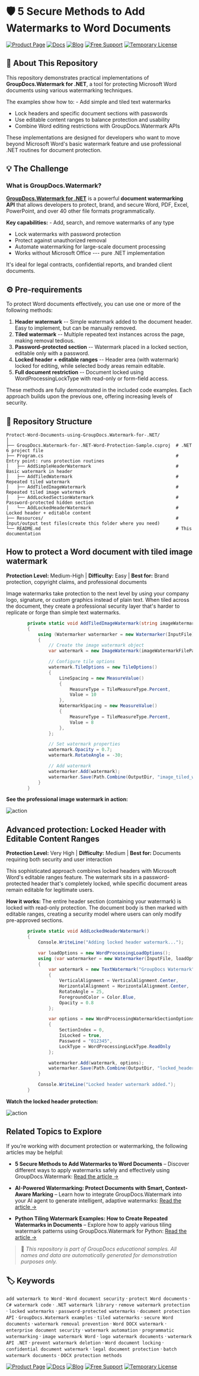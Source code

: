 # 🛡️ 5 Secure Methods to Add Watermarks to Word Documents

[![Product Page](https://img.shields.io/badge/Product%20Page-2865E0?style=for-the-badge&logo=appveyor&logoColor=white)](https://products.groupdocs.com/watermark/net/) 
[![Docs](https://img.shields.io/badge/Docs-2865E0?style=for-the-badge&logo=Hugo&logoColor=white)](https://docs.groupdocs.com/watermark/net/) 
[![Blog](https://img.shields.io/badge/Blog-2865E0?style=for-the-badge&logo=WordPress&logoColor=white)](https://blog.groupdocs.com/category/watermark/) 
[![Free Support](https://img.shields.io/badge/Free%20Support-2865E0?style=for-the-badge&logo=Discourse&logoColor=white)](https://forum.groupdocs.com/c/watermark) 
[![Temporary License](https://img.shields.io/badge/Temporary%20License-2865E0?style=for-the-badge&logo=rocket&logoColor=white)](https://purchase.groupdocs.com/temporary-license)

## 📖 About This Repository

This repository demonstrates practical implementations of **GroupDocs.Watermark for .NET**, a tool for protecting Microsoft Word documents using various watermarking techniques.

The examples show how to: - Add simple and tiled text watermarks
- Lock headers and specific document sections with passwords
- Use editable content ranges to balance protection and usability
- Combine Word editing restrictions with GroupDocs.Watermark APIs

These implementations are designed for developers who want to move beyond Microsoft Word's basic watermark feature and use professional .NET routines for document protection.

## 💡 The Challenge

### What is GroupDocs.Watermark?

[**GroupDocs.Watermark for .NET**](https://docs.groupdocs.com/watermark/net/) is a powerful **document watermarking API** that allows developers to protect, brand,
and secure Word, PDF, Excel, PowerPoint, and over 40 other file formats programmatically.

**Key capabilities:** - Add, search, and remove watermarks of any type
- Lock watermarks with password protection
- Protect against unauthorized removal
- Automate watermarking for large-scale document processing
- Works without Microsoft Office --- pure .NET implementation

It's ideal for legal contracts, confidential reports, and branded client documents.

## ⚙️ Pre-requirements

To protect Word documents effectively, you can use one or more of the following methods:

1.  **Header watermark** -- Simple watermark added to the document header. Easy to implement, but can be manually removed.
2.  **Tiled watermark** -- Multiple repeated text instances across the page, making removal tedious.
3.  **Password-protected section** -- Watermark placed in a locked section, editable only with a password.
4.  **Locked header + editable ranges** -- Header area (with watermark) locked for editing, while selected body areas remain editable.
5.  **Full document restriction** -- Document locked using WordProcessingLockType with read-only or form-field access.

These methods are fully demonstrated in the included code examples. Each approach builds upon the previous one, offering increasing levels of
security.

## 📂 Repository Structure

    Protect-Word-Documents-using-GroupDocs.Watermark-for-.NET/
    │
    ├── GroupDocs.Watermark-for-.NET-Word-Protection-Sample.csproj  # .NET 6 project file
    ├── Program.cs                                                  # Entry point: runs protection routines
    │   ├── AddSimpleHeaderWatermark                                # Basic watermark in header
    │   ├── AddTiledWatermark                                       # Repeated tiled watermark
    │   ├── AddTiledImageWatermark                                  # Repeated tiled image watermark
    │   ├── AddLockedSectionWatermark                               # Password-protected hidden section
    │   └── AddLockedHeaderWatermark                                # Locked header + editable content
    ├── Resources/                                                  # Input/output test files(create this folder where you need)
    └── README.md                                                   # This documentation


## How to protect a Word document with tiled image watermark

**Protection Level:** Medium-High | **Difficulty:** Easy | **Best for:** Brand protection, copyright claims, and professional documents

Image watermarks take protection to the next level by using your company logo, signature, or custom graphics instead of plain text. When tiled across the document, they create a professional security layer that's harder to replicate or forge than simple text watermarks.

```csharp
        private static void AddTiledImageWatermark(string imageWatermarkFilePath)
        {        
            using (Watermarker watermarker = new Watermarker(InputFile))
            {
                // Create the image watermark object
                var watermark = new ImageWatermark(imageWatermarkFilePath);

                // Configure tile options
                watermark.TileOptions = new TileOptions()
                {
                    LineSpacing = new MeasureValue()
                    {
                        MeasureType = TileMeasureType.Percent,
                        Value = 10
                    },
                    WatermarkSpacing = new MeasureValue()
                    {
                        MeasureType = TileMeasureType.Percent,
                        Value = 8
                    },
                };

                // Set watermark properties
                watermark.Opacity = 0.7;
                watermark.RotateAngle = -30;

                // Add watermark
                watermarker.Add(watermark);
                watermarker.Save(Path.Combine(OutputDir, "image_tiled_watermark.docx"));
            }
        } 
```
**See the professional image watermark in action:**

![action](https://github.com/groupdocs/groupdocs.github.io/blob/master/img/github_samples/groupdocs-watermark/tiled_image_watermark.gif)

## Advanced protection: Locked Header with Editable Content Ranges

**Protection Level:** Very High | **Difficulty:** Medium | **Best for:** Documents requiring both security and user interaction

This sophisticated approach combines locked headers with Microsoft Word's editable ranges feature. The watermark sits in a password-protected header that's completely locked, while specific document areas remain editable for legitimate users.

**How it works:** The entire header section (containing your watermark) is locked with read-only protection. The document body is then marked with editable ranges, creating a security model where users can only modify pre-approved sections.

```csharp
        private static void AddLockedHeaderWatermark()
        {
            Console.WriteLine("Adding locked header watermark...");

            var loadOptions = new WordProcessingLoadOptions();
            using (var watermarker = new Watermarker(InputFile, loadOptions))
            {
                var watermark = new TextWatermark("GroupDocs Watermark", new Font("Arial", 19))
                {
                    VerticalAlignment = VerticalAlignment.Center,
                    HorizontalAlignment = HorizontalAlignment.Center,
                    RotateAngle = 25,
                    ForegroundColor = Color.Blue,
                    Opacity = 0.8
                };

                var options = new WordProcessingWatermarkSectionOptions
                {
                    SectionIndex = 0,
                    IsLocked = true,
                    Password = "012345",
                    LockType = WordProcessingLockType.ReadOnly
                };

                watermarker.Add(watermark, options);
                watermarker.Save(Path.Combine(OutputDir, "locked_header_watermark.docx"));
            }

            Console.WriteLine("Locked header watermark added.");
        }
```

**Watch the locked header protection:**

![action](https://github.com/groupdocs/groupdocs.github.io/blob/master/img/github_samples/groupdocs-watermark/watermark_locked_in_header.gif)

## Related Topics to Explore

If you’re working with document protection or watermarking, the following articles may be helpful:

* **5 Secure Methods to Add Watermarks to Word Documents** – Discover different ways to apply watermarks safely and effectively using GroupDocs.Watermark: [Read the article →](https://blog.groupdocs.com/watermark/secure-word-documents-groupdocs-watermark-methods/)

* **AI-Powered Watermarking: Protect Documents with Smart, Context-Aware Marking** – Learn how to integrate GroupDocs.Watermark into your AI agent to generate intelligent, adaptive watermarks: [Read the article →](https://blog.groupdocs.com/watermark/ai-driven-dynamic-watermarks/)

* **Python Tiling Watermark Examples: How to Create Repeated Watermarks in Documents** – Explore how to apply various tiling watermark patterns using GroupDocs.Watermark for Python: [Read the article →](https://blog.groupdocs.com/watermark/tiling-watermark-python/)

> 💬 *This repository is part of GroupDocs educational samples.
> All names and data are automatically generated for demonstration purposes only.*

## 🏷️ Keywords

`add watermark to Word` · `Word document security` · `protect Word documents` · `C# watermark code` · `.NET watermark library` · `remove watermark protection` · `locked watermarks` · `password-protected watermarks` · `document protection API` · `GroupDocs.Watermark examples` · `tiled watermarks` · `secure Word documents` · `watermark removal prevention` · `Word DOCX watermark` · `enterprise document security` · `watermark automation` · `programmatic watermarking` · `image watermark Word` · `logo watermark documents` · `watermark API .NET` · `prevent watermark deletion` · `Word document locking` · `confidential document watermark` · `legal document protection` · `batch watermark documents` · `DOCX protection methods`

[![Product Page](https://img.shields.io/badge/Product%20Page-2865E0?style=for-the-badge&logo=appveyor&logoColor=white)](https://products.groupdocs.com/watermark/net/) 
[![Docs](https://img.shields.io/badge/Docs-2865E0?style=for-the-badge&logo=Hugo&logoColor=white)](https://docs.groupdocs.com/watermark/net/) 
[![Blog](https://img.shields.io/badge/Blog-2865E0?style=for-the-badge&logo=WordPress&logoColor=white)](https://blog.groupdocs.com/category/watermark/) 
[![Free Support](https://img.shields.io/badge/Free%20Support-2865E0?style=for-the-badge&logo=Discourse&logoColor=white)](https://forum.groupdocs.com/c/watermark) 
[![Temporary License](https://img.shields.io/badge/Temporary%20License-2865E0?style=for-the-badge&logo=rocket&logoColor=white)](https://purchase.groupdocs.com/temporary-license)
